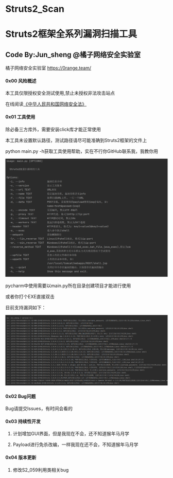 # Struts2_Scan
# Struts2框架全系列漏洞扫描工具

## Code By:Jun_sheng @橘子网络安全实验室

橘子网络安全实验室 https://0range.team/

#### 0x00 风险概述

本工具仅限授权安全测试使用,禁止未授权非法攻击站点

在线阅读[《中华人民共和国网络安全法》](http://wglj.pds.gov.cn//upload/files/2020/4/1415254915.docx)

#### 0x01 工具使用

除必备三方库外，需要安装click库才能正常使用

本工具未设置默认路径，测试路径请尽可能准确到Struts2框架的文件上

python main.py -h获取工具使用帮助，实在不行你GitHub联系我，我教你用

![1.png](img/1.png)

pycharm中使用需要以main.py所在目录创建项目才能进行使用

或者你打个EXE直接双击

目前支持漏洞如下：

![2.png](img/2.png)

#### 0x02 Bug问题

Bug请提交Issues，有时间会看的

#### 0x03 持续性开发

1. 计划增加GUI界面，但是我现在不会，还不知道猴年马月学

2. Payload进行免杀改编，一样我现在还不会，不知道猴年马月学

#### 0x04 版本更新

1. 修改S2_059利用类相关bug

